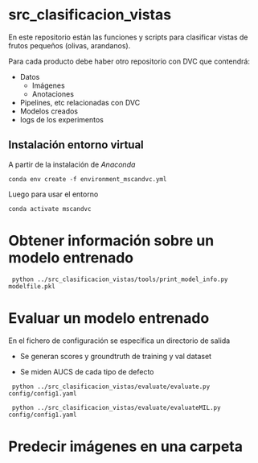 # src_clasificacion_vistas

En este repositorio están las funciones y scripts para clasificar vistas de frutos pequeños (olivas, arandanos).

Para cada producto debe haber otro repositorio con DVC que contendrá:
* Datos
  * Imágenes
  * Anotaciones
* Pipelines, etc relacionadas con DVC
* Modelos creados
* logs de los experimentos



## Instalación entorno virtual
A partir de la instalación de *Anaconda*

```
conda env create -f environment_mscandvc.yml
````

Luego para usar el entorno

```
conda activate mscandvc
````


# Obtener información sobre un modelo entrenado

```
 python ../src_clasificacion_vistas/tools/print_model_info.py modelfile.pkl
```

# Evaluar un modelo entrenado

En el fichero de configuración se especifica un directorio de salida

* Se generan scores y groundtruth de training y val dataset

* Se miden AUCS de cada tipo de defecto

```
 python ../src_clasificacion_vistas/evaluate/evaluate.py  config/config1.yaml

 python ../src_clasificacion_vistas/evaluate/evaluateMIL.py  config/config1.yaml
```

# Predecir imágenes en una carpeta